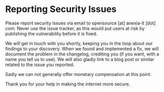 # Reporting Security Issues

Please report security issues via email to opensource [at] anexia-it [dot] com. Never use the issue tracker,
as this would put users at risk by publishing the vulnerability before it is fixed.

We will get in touch with you shortly, keeping you in the loop about our findings to your discovery. When we
found and implemented a fix, we will document the problem in the changelog, crediting you (if you want, with
a name you tell us to use). We will also gladly link to a blog post or similar related to the issue you reported.

Sadly we can not generally offer monetary compensation at this point.

Thank you for your help in making the internet more secure.
